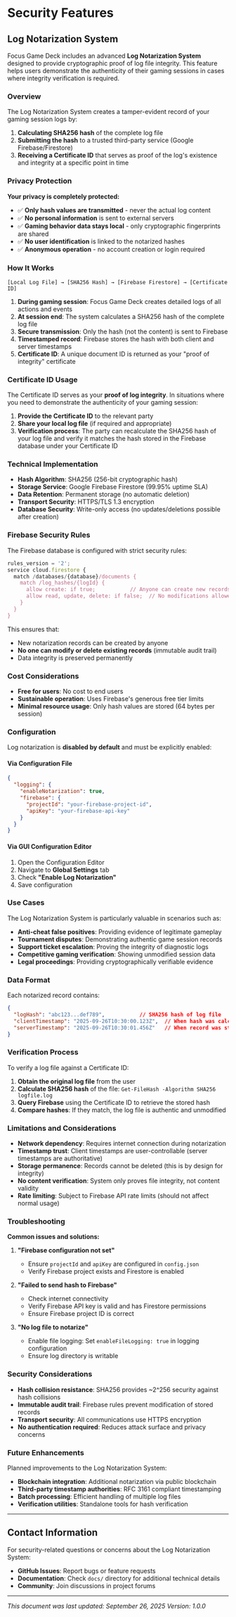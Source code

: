 # Security Features

## Log Notarization System

Focus Game Deck includes an advanced **Log Notarization System** designed to provide cryptographic proof of log file integrity. This feature helps users demonstrate the authenticity of their gaming sessions in cases where integrity verification is required.

### Overview

The Log Notarization System creates a tamper-evident record of your gaming session logs by:

1. **Calculating SHA256 hash** of the complete log file
2. **Submitting the hash** to a trusted third-party service (Google Firebase/Firestore)
3. **Receiving a Certificate ID** that serves as proof of the log's existence and integrity at a specific point in time

### Privacy Protection

**Your privacy is completely protected:**

- ✅ **Only hash values are transmitted** - never the actual log content
- ✅ **No personal information** is sent to external servers
- ✅ **Gaming behavior data stays local** - only cryptographic fingerprints are shared
- ✅ **No user identification** is linked to the notarized hashes
- ✅ **Anonymous operation** - no account creation or login required

### How It Works

```text
[Local Log File] → [SHA256 Hash] → [Firebase Firestore] → [Certificate ID]
```

1. **During gaming session**: Focus Game Deck creates detailed logs of all actions and events
2. **At session end**: The system calculates a SHA256 hash of the complete log file
3. **Secure transmission**: Only the hash (not the content) is sent to Firebase
4. **Timestamped record**: Firebase stores the hash with both client and server timestamps
5. **Certificate ID**: A unique document ID is returned as your "proof of integrity" certificate

### Certificate ID Usage

The Certificate ID serves as your **proof of log integrity**. In situations where you need to demonstrate the authenticity of your gaming session:

1. **Provide the Certificate ID** to the relevant party
2. **Share your local log file** (if required and appropriate)
3. **Verification process**: The party can recalculate the SHA256 hash of your log file and verify it matches the hash stored in the Firebase database under your Certificate ID

### Technical Implementation

- **Hash Algorithm**: SHA256 (256-bit cryptographic hash)
- **Storage Service**: Google Firebase Firestore (99.95% uptime SLA)
- **Data Retention**: Permanent storage (no automatic deletion)
- **Transport Security**: HTTPS/TLS 1.3 encryption
- **Database Security**: Write-only access (no updates/deletions possible after creation)

### Firebase Security Rules

The Firebase database is configured with strict security rules:

```javascript
rules_version = '2';
service cloud.firestore {
  match /databases/{database}/documents {
    match /log_hashes/{logId} {
      allow create: if true;           // Anyone can create new records
      allow read, update, delete: if false;  // No modifications allowed
    }
  }
}
```

This ensures that:

- New notarization records can be created by anyone
- **No one can modify or delete existing records** (immutable audit trail)
- Data integrity is preserved permanently

### Cost Considerations

- **Free for users**: No cost to end users
- **Sustainable operation**: Uses Firebase's generous free tier limits
- **Minimal resource usage**: Only hash values are stored (64 bytes per session)

### Configuration

Log notarization is **disabled by default** and must be explicitly enabled:

#### Via Configuration File

```json
{
  "logging": {
    "enableNotarization": true,
    "firebase": {
      "projectId": "your-firebase-project-id",
      "apiKey": "your-firebase-api-key"
    }
  }
}
```

#### Via GUI Configuration Editor

1. Open the Configuration Editor
2. Navigate to **Global Settings** tab
3. Check **"Enable Log Notarization"**
4. Save configuration

### Use Cases

The Log Notarization System is particularly valuable in scenarios such as:

- **Anti-cheat false positives**: Providing evidence of legitimate gameplay
- **Tournament disputes**: Demonstrating authentic game session records
- **Support ticket escalation**: Proving the integrity of diagnostic logs
- **Competitive gaming verification**: Showing unmodified session data
- **Legal proceedings**: Providing cryptographically verifiable evidence

### Data Format

Each notarized record contains:

```json
{
  "logHash": "abc123...def789",           // SHA256 hash of log file
  "clientTimestamp": "2025-09-26T10:30:00.123Z",  // When hash was calculated
  "serverTimestamp": "2025-09-26T10:30:01.456Z"   // When record was stored
}
```

### Verification Process

To verify a log file against a Certificate ID:

1. **Obtain the original log file** from the user
2. **Calculate SHA256 hash** of the file: `Get-FileHash -Algorithm SHA256 logfile.log`
3. **Query Firebase** using the Certificate ID to retrieve the stored hash
4. **Compare hashes**: If they match, the log file is authentic and unmodified

### Limitations and Considerations

- **Network dependency**: Requires internet connection during notarization
- **Timestamp trust**: Client timestamps are user-controllable (server timestamps are authoritative)
- **Storage permanence**: Records cannot be deleted (this is by design for integrity)
- **No content verification**: System only proves file integrity, not content validity
- **Rate limiting**: Subject to Firebase API rate limits (should not affect normal usage)

### Troubleshooting

**Common issues and solutions:**

1. **"Firebase configuration not set"**
   - Ensure `projectId` and `apiKey` are configured in `config.json`
   - Verify Firebase project exists and Firestore is enabled

2. **"Failed to send hash to Firebase"**
   - Check internet connectivity
   - Verify Firebase API key is valid and has Firestore permissions
   - Ensure Firebase project ID is correct

3. **"No log file to notarize"**
   - Enable file logging: Set `enableFileLogging: true` in logging configuration
   - Ensure log directory is writable

### Security Considerations

- **Hash collision resistance**: SHA256 provides ~2^256 security against hash collisions
- **Immutable audit trail**: Firebase rules prevent modification of stored records
- **Transport security**: All communications use HTTPS encryption
- **No authentication required**: Reduces attack surface and privacy concerns

### Future Enhancements

Planned improvements to the Log Notarization System:

- **Blockchain integration**: Additional notarization via public blockchain
- **Third-party timestamp authorities**: RFC 3161 compliant timestamping
- **Batch processing**: Efficient handling of multiple log files
- **Verification utilities**: Standalone tools for hash verification

---

## Contact Information

For security-related questions or concerns about the Log Notarization System:

- **GitHub Issues**: Report bugs or feature requests
- **Documentation**: Check `docs/` directory for additional technical details
- **Community**: Join discussions in project forums

---

*This document was last updated: September 26, 2025*
*Version: 1.0.0*

